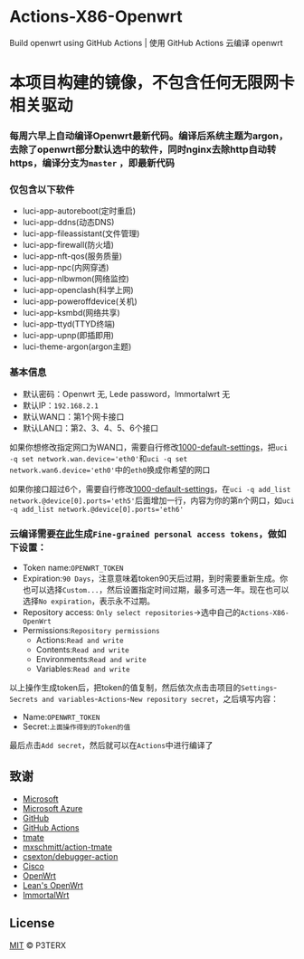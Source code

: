 # Actions-X86-Openwrt

Build openwrt using GitHub Actions | 使用 GitHub Actions 云编译 openwrt

# 本项目构建的镜像，不包含任何无限网卡相关驱动

### 每周六早上自动编译Openwrt最新代码。编译后系统主题为argon，去除了openwrt部分默认选中的软件，同时nginx去除http自动转https，编译分支为`master` ，即最新代码

### 仅包含以下软件

+ luci-app-autoreboot(定时重启)
+ luci-app-ddns(动态DNS)
+ luci-app-fileassistant(文件管理)
+ luci-app-firewall(防火墙)
+ luci-app-nft-qos(服务质量)
+ luci-app-npc(内网穿透)
+ luci-app-nlbwmon(网络监控)
+ luci-app-openclash(科学上网)
+ luci-app-poweroffdevice(关机)
+ luci-app-ksmbd(网络共享)
+ luci-app-ttyd(TTYD终端)
+ luci-app-upnp(即插即用)
+ luci-theme-argon(argon主题)

### 基本信息

+ 默认密码：Openwrt 无, Lede password，Immortalwrt 无
+ 默认IP：`192.168.2.1`
+ 默认WAN口：第1个网卡接口
+ 默认LAN口：第2、3、4、5、6个接口

如果你想修改指定网口为WAN口，需要自行修改[1000-default-settings](files/etc/uci-defaults/1000-default-settings)，把`uci -q set network.wan.device='eth0'`和`uci -q set network.wan6.device='eth0'`中的`eth0`换成你希望的网口

如果你接口超过6个，需要自行修改[1000-default-settings](files/etc/uci-defaults/1000-default-settings)，在`uci -q add_list network.@device[0].ports='eth5'`后面增加一行，内容为你的第n个网口，如`uci -q add_list network.@device[0].ports='eth6'`

### 云编译需要[在此](https://github.com/settings/tokens?type=beta)生成`Fine-grained personal access tokens`，做如下设置：

+ Token name:`OPENWRT_TOKEN`
+ Expiration:`90 Days`，注意意味着token90天后过期，到时需要重新生成。你也可以选择`Custom...`，然后设置指定时间过期，最多可选一年。现在也可以选择`No expiration`，表示永不过期。
+ Repository access: `Only select repositories`->选中自己的`Actions-X86-OpenWrt`
+ Permissions:`Repository permissions`
    + Actions:`Read and write`
    + Contents:`Read and write`
    + Environments:`Read and write`
    + Variables:`Read and write`

以上操作生成token后，把token的值复制，然后依次点击击项目的`Settings`-`Secrets and variables`-`Actions`-`New repository secret`，之后填写内容：

+ Name:`OPENWRT_TOKEN`
+ Secret:`上面操作得到的Token的值`

最后点击`Add secret`，然后就可以在`Actions`中进行编译了

## 致谢

- [Microsoft](https://www.microsoft.com)
- [Microsoft Azure](https://azure.microsoft.com)
- [GitHub](https://github.com)
- [GitHub Actions](https://github.com/features/actions)
- [tmate](https://github.com/tmate-io/tmate)
- [mxschmitt/action-tmate](https://github.com/mxschmitt/action-tmate)
- [csexton/debugger-action](https://github.com/csexton/debugger-action)
- [Cisco](https://www.cisco.com/)
- [OpenWrt](https://github.com/openwrt/openwrt)
- [Lean's OpenWrt](https://github.com/coolsnowwolf/lede)
- [ImmortalWrt](https://github.com/immortalwrt/immortalwrt)

## License

[MIT](https://github.com/P3TERX/Actions-OpenWrt/blob/master/LICENSE) © P3TERX
